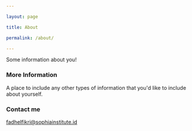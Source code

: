 ```yaml
---

layout: page

title: About

permalink: /about/

---
```


Some information about you!

### More Information

A place to include any other types of information that you'd like to include about yourself.

### Contact me

[fadhelfikri@sophiainstitute.id](mailto:fadhelfikri@sophiainstitute.id)
